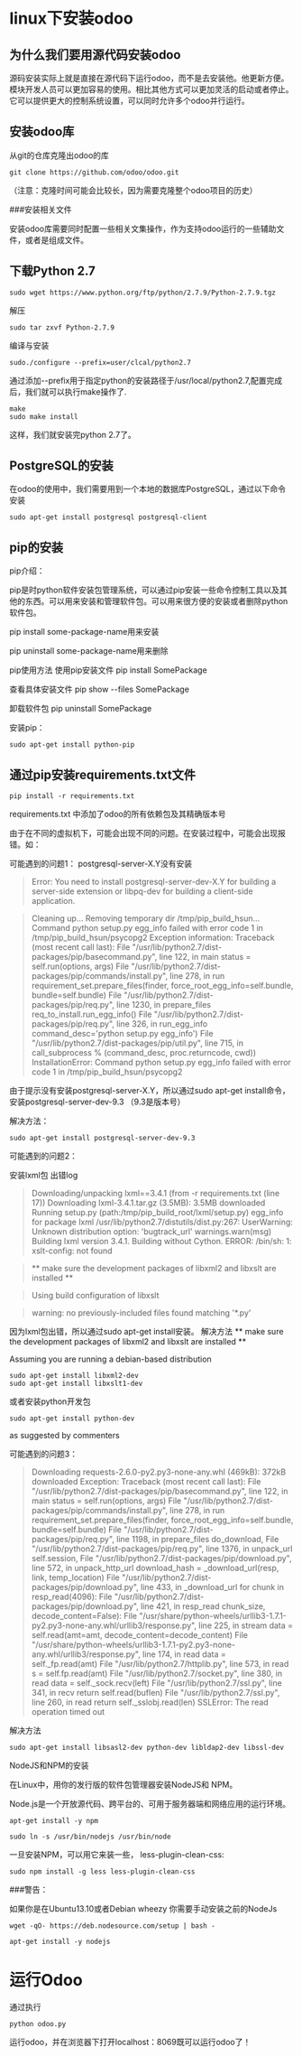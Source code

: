 linux下安装odoo
==========
为什么我们要用源代码安装odoo
------------

   源码安装实际上就是直接在源代码下运行odoo，而不是去安装他。他更新方便。模块开发人员可以更加容易的使用。相比其他方式可以更加灵活的启动或者停止。它可以提供更大的控制系统设置，可以同时允许多个odoo并行运行。

安装odoo库
----------------
从git的仓库克隆出odoo的库

	git clone https://github.com/odoo/odoo.git

（注意：克隆时间可能会比较长，因为需要克隆整个odoo项目的历史）

###安装相关文件

安装odoo库需要同时配置一些相关文集操作，作为支持odoo运行的一些辅助文件，或者是组成文件。

下载Python 2.7
----------
	
	sudo wget https://www.python.org/ftp/python/2.7.9/Python-2.7.9.tgz

解压

	sudo tar zxvf Python-2.7.9

编译与安装

	sudo./configure --prefix=user/clcal/python2.7

通过添加--prefix用于指定python的安装路径于/usr/local/python2.7,配置完成后，我们就可以执行make操作了.

	make
	sudo make install
这样，我们就安装完python 2.7了。

PostgreSQL的安装
---------------
在odoo的使用中，我们需要用到一个本地的数据库PostgreSQL，通过以下命令安装

	sudo apt-get install postgresql postgresql-client


pip的安装
-----------
pip介绍：

  pip是时python软件安装包管理系统，可以通过pip安装一些命令控制工具以及其他的东西。可以用来安装和管理软件包。可以用来很方便的安装或者删除python软件包。

  pip install some-package-name用来安装

  pip uninstall some-package-name用来删除

  pip使用方法
  使用pip安装文件  pip install SomePackage

  查看具体安装文件 pip show --files SomePackage

  卸载软件包       pip uninstall SomePackage

安装pip：

 	sudo apt-get install python-pip

通过pip安装requirements.txt文件
---------------------
	
	pip install -r requirements.txt

requirements.txt  中添加了odoo的所有依赖包及其精确版本号

  由于在不同的虚拟机下，可能会出现不同的问题。在安装过程中，可能会出现报错。如：



  可能遇到的问题1： 
	postgresql-server-X.Y没有安装

>Error: You need to install postgresql-server-dev-X.Y for building a server-side extension or libpq-dev for building a client-side application.


>Cleaning up...
>  Removing temporary dir /tmp/pip_build_hsun...
>Command python setup.py egg_info failed with error code 1 in /tmp/pip_build_hsun/psycopg2
>Exception information:
>Traceback (most recent call last):
>  File "/usr/lib/python2.7/dist-packages/pip/basecommand.py", line 122, in main
>    status = self.run(options, args)
>  File "/usr/lib/python2.7/dist-packages/pip/commands/install.py", line 278, in run
>    requirement_set.prepare_files(finder, force_root_egg_info=self.bundle, bundle=self.bundle)
>  File "/usr/lib/python2.7/dist-packages/pip/req.py", line 1230, in prepare_files
>    req_to_install.run_egg_info()
>  File "/usr/lib/python2.7/dist-packages/pip/req.py", line 326, in run_egg_info
>    command_desc='python setup.py egg_info')
>  File "/usr/lib/python2.7/dist-packages/pip/util.py", line 715, in call_subprocess
>    % (command_desc, proc.returncode, cwd))
>InstallationError: Command python setup.py egg_info failed with error code 1 in /tmp/pip_build_hsun/psycopg2

由于提示没有安装postgresql-server-X.Y，所以通过sudo apt-get install命令，安装postgresql-server-dev-9.3 （9.3是版本号）

解决方法：
	
	sudo apt-get install postgresql-server-dev-9.3


  可能遇到的问题2：

安装lxml包 出错log
>Downloading/unpacking lxml==3.4.1 (from -r requirements.txt (line 17))
>  Downloading lxml-3.4.1.tar.gz (3.5MB): 3.5MB downloaded
>  Running setup.py (path:/tmp/pip_build_root/lxml/setup.py) egg_info for package lxml
>    /usr/lib/python2.7/distutils/dist.py:267: UserWarning: Unknown distribution option: 'bugtrack_url'
>      warnings.warn(msg)
>    Building lxml version 3.4.1.
>    Building without Cython.
>    ERROR: /bin/sh: 1: xslt-config: not found
    
>    ** make sure the development packages of libxml2 and libxslt are installed **
    
>    Using build configuration of libxslt
    
>    warning: no previously-included files found matching '*.py'

  因为lxml包出错，所以通过sudo apt-get install安装。
解决方法
    ** make sure the development packages of libxml2 and libxslt are installed **

Assuming you are running a debian-based distribution

	sudo apt-get install libxml2-dev
	sudo apt-get install libxslt1-dev 

或者安装python开发包

	sudo apt-get install python-dev

as suggested by commenters


  可能遇到的问题3：
> Downloading requests-2.6.0-py2.py3-none-any.whl (469kB): 372kB downloaded
>Exception:
>Traceback (most recent call last):
>  File "/usr/lib/python2.7/dist-packages/pip/basecommand.py", line 122, in main
>    status = self.run(options, args)
>  File "/usr/lib/python2.7/dist-packages/pip/commands/install.py", line 278, in run
>    requirement_set.prepare_files(finder, force_root_egg_info=self.bundle, bundle=self.bundle)
>  File "/usr/lib/python2.7/dist-packages/pip/req.py", line 1198, in prepare_files
>    do_download,
>  File "/usr/lib/python2.7/dist-packages/pip/req.py", line 1376, in unpack_url
>    self.session,
>  File "/usr/lib/python2.7/dist-packages/pip/download.py", line 572, in unpack_http_url
>    download_hash = _download_url(resp, link, temp_location)
>  File "/usr/lib/python2.7/dist-packages/pip/download.py", line 433, in _download_url
>    for chunk in resp_read(4096):
>  File "/usr/lib/python2.7/dist-packages/pip/download.py", line 421, in resp_read
>    chunk_size, decode_content=False):
>  File "/usr/share/python-wheels/urllib3-1.7.1-py2.py3-none-any.whl/urllib3/response.py", line 225, in stream
>    data = self.read(amt=amt, decode_content=decode_content)
>  File "/usr/share/python-wheels/urllib3-1.7.1-py2.py3-none-any.whl/urllib3/response.py", line 174, in read
>    data = self._fp.read(amt)
>  File "/usr/lib/python2.7/httplib.py", line 573, in read
>    s = self.fp.read(amt)
>  File "/usr/lib/python2.7/socket.py", line 380, in read
>    data = self._sock.recv(left)
>  File "/usr/lib/python2.7/ssl.py", line 341, in recv
>    return self.read(buflen)
>  File "/usr/lib/python2.7/ssl.py", line 260, in read
>    return self._sslobj.read(len)
>SSLError: The read operation timed out


解决方法

	sudo apt-get install libsasl2-dev python-dev libldap2-dev libssl-dev


NodeJS和NPM的安装

  在Linux中，用你的发行版的软件包管理器安装NodeJS和 NPM。
	
  Node.js是一个开放源代码、跨平台的、可用于服务器端和网络应用的运行环境。

	apt-get install -y npm

	sudo ln -s /usr/bin/nodejs /usr/bin/node

  一旦安装NPM，可以用它来装一些， less-plugin-clean-css:

	sudo npm install -g less less-plugin-clean-css

###警告：

  如果你是在Ubuntu13.10或者Debian wheezy 你需要手动安装之前的NodeJs

	wget -qO- https://deb.nodesource.com/setup | bash -

	apt-get install -y nodejs

运行Odoo
=======
通过执行

	python odoo.py

运行odoo，并在浏览器下打开localhost：8069既可以运行odoo了！




	






